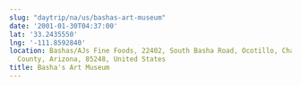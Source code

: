 ```yaml
---
slug: "daytrip/na/us/bashas-art-museum"
date: '2001-01-30T04:37:00'
lat: '33.2435550'
lng: '-111.8592840'
location: Bashas/AJs Fine Foods, 22402, South Basha Road, Ocotillo, Chandler, Maricopa
  County, Arizona, 85248, United States
title: Basha's Art Museum
---
```



